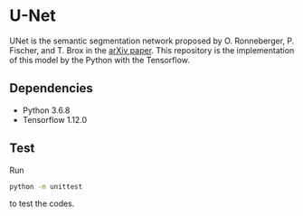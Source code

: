 # U-Net

UNet is the semantic segmentation network proposed by O. Ronneberger, P. Fischer, and T. Brox in the [arXiv paper](https://arxiv.org/abs/1505.04597). This repository is the implementation of this model by the Python with the Tensorflow.

## Dependencies

- Python 3.6.8
- Tensorflow 1.12.0

## Test

Run

```bash
python -m unittest
```

to test the codes.
